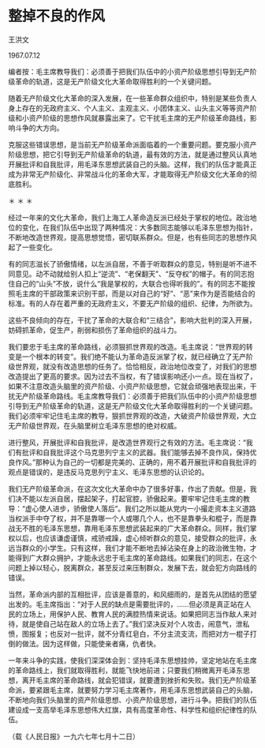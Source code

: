 # 整掉不良的作风

王洪文

1967.07.12

编者按：毛主席教导我们：必须善于把我们队伍中的小资产阶级思想引导到无产阶级革命的轨道，这是无产阶级文化大革命取得胜利的一个关键问题。

随着无产阶级文化大革命的深入发展，在一些革命群众组织中，特别是某些负责人身上存在的无政府主义、个人主义、主观主义、小团体主义、山头主义等等资产阶级和小资产阶级的思想作风就暴露出来了。它干扰毛主席的无产阶级革命路线，影响斗争的大方向。

克服这些错误思想，是当前无产阶级革命派面临着的一个重要问题。要克服小资产阶级思想，把它引导到无产阶级革命的轨道，最有效的方法，就是通过整风认真地开展批评和自我批评，用毛泽东思想武装自己的头脑。这样，我们的队伍才能真正成为非常无产阶级化、非常战斗化的革命大军，才能取得无产阶级文化大革命的彻底胜利。

＊ ＊ ＊

经过一年来的文化大革命，我们上海工人革命造反派已经处于掌权的地位。政治地位的变化，在我们队伍中出现了两种情况：大多数同志能够以毛泽东思想为指针，不断地改造世界观，提高思想觉悟，密切联系群众。但是，也有些同志的思想作风起了一些变化。

有的同志滋长了骄傲情绪，以左派自居，不善于听取群众的意见，特别是听不进不同意见。动不动就给别人扣上“逆流”、“老保翻天”、“反夺权”的帽子。有的同志抱住自己的“山头”不放，说什么“我是掌权的，大联合也得听我的”。有的同志不能按照毛主席的干部政策来识别干部，而是以对自己的“好”、“恶”来作为是否能结合的标准。有的人存在着严重的无政府主义，不要无产阶级的组织、纪律，为所欲为。

这些不良倾向的存在，干扰了革命的大联合和“三结合”，影响大批判的深入开展，妨碍抓革命，促生产，削弱和损伤了革命组织的战斗力。

我们要忠于毛主席的革命路线，必须狠抓世界观的改造。毛主席说：“世界观的转变是一个根本的转变”。我们绝不能认为革命造反派掌了权，就已经确立了无产阶级世界观，就没有改造思想的任务了。恰恰相反，政治地位改变了，对我们的思想改造提出了更高的要求。因为过去不当权，有了错误影响还小一点。现在当权了，如果不注意改造头脑里的资产阶级、小资产阶级思想，它就会顽强地表现出来，干扰无产阶级革命路线。毛主席教导我们：必须善于把我们队伍中的小资产阶级思想引导到无产阶级革命的轨道，这是无产阶级文化大革命取得胜利的一个关键问题。我们必须牢牢记住毛主席的教导，狠抓世界观的改造，大破资产阶级世界观，大立无产阶级世界观，在头脑里树立毛泽东思想的绝对权威。

进行整风，开展批评和自我批评，是改造世界观行之有效的方法。毛主席说：“我们有批评和自我批评这个马克思列宁主义的武器。我们能够去掉不良作风，保持优良作风。”那种认为自己的一切都是完美的、正确的，用不着开展批评和自我批评的观点是错误的，是违反马克思列宁主义、毛泽东思想的认识论的。

我们无产阶级革命派，在这次文化大革命中办了很多好事，作出了贡献。但是，我们决不能以左派自居，摆起架子，打起官腔，骄傲起来。要牢牢记住毛主席的教导：“虚心使人进步，骄傲使人落后”。我们之所以能从党内一小撮走资本主义道路当权派手中夺了权，并不是靠哪一个人或哪几个人，也不是靠拳头和棍子，而是靠战无不胜的毛泽东思想，靠用毛泽东思想武装起来的广大革命群众。同样，我们掌权以后，也应该谦虚谨慎，戒骄戒躁，虚心倾听群众的意见，接受群众的批评，永远当群众的小学生。只有这样，我们才能不断地去掉沾染在身上的政治微生物，才能得到广大群众拥护，才能永远忠于毛主席的革命路线。如果我们的同志，在这个问题上掉以轻心，脱离群众，甚至反过来压制群众，发展下去，就会犯方向路线的错误。

当然，革命派内部的互相批评，应该是善意的，和风细雨的，是首先从团结的愿望出发的。毛主席指出：“对于人民的缺点是需要批评的，……但必须是真正站在人民的立场上，用保护人民、教育人民的满腔热情来说话。如果把同志当作敌人来对待，就是使自己站在敌人的立场上去了。”我们坚决反对个人攻击，闹意气，泄私愤，图报复；也反对一批评，就不分青红皂白，不分主流支流，而把对方一棍子打倒的做法。因为这样做，只能使亲者痛，仇者快。

一年来斗争的实践，使我们深深体会到：坚持毛泽东思想挂帅，坚定地站在毛主席的革命路线上，我们就取得胜利，就能飞快地前进；只要我们稍微离开毛泽东思想，离开毛主席的革命路线，就会犯错误，就要遭到挫折和失败。我们无产阶级革命派，要紧跟毛主席，就要努力学习毛主席著作，用毛泽东思想武装自己的头脑，不断地向我们头脑里的资产阶级思想、小资产阶级思想，进行斗争。把我们的队伍建设成一支高举毛泽东思想伟大红旗，具有高度革命性、科学性和组织纪律性的队伍。

（载《人民日报》一九六七年七月十二日）